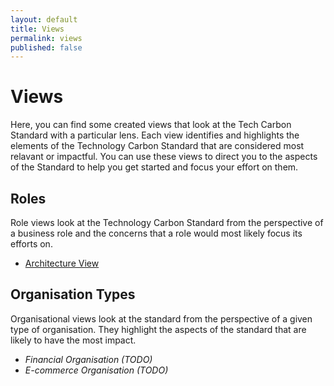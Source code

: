 ```yaml
---
layout: default
title: Views
permalink: views
published: false
---
```


# Views

Here, you can find some created views that look at the Tech Carbon Standard with a particular lens. Each view identifies and highlights the elements of the Technology Carbon Standard that are considered most relavant or impactful. You can use these views to direct you to the aspects of the Standard to help you get started and focus your effort on them.

## Roles

Role views look at the Technology Carbon Standard from the perspective of a business role and the concerns that a role would most likely focus its efforts on.

- [Architecture View](/views/roles/architecture)

## Organisation Types

Organisational views look at the standard from the perspective of a given type of organisation. They highlight the aspects of the standard that are likely to have the most impact.

- *Financial Organisation (TODO)*
- *E-commerce Organisation (TODO)*

